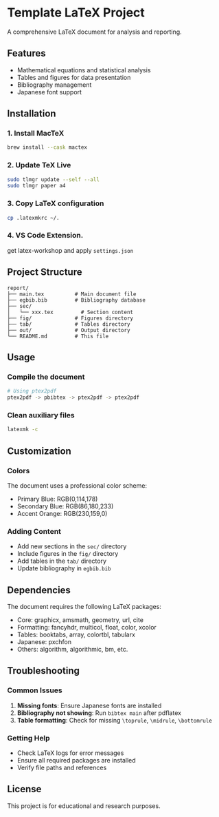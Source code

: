 # Template LaTeX Project

A comprehensive LaTeX document for analysis and reporting.

## Features

- Mathematical equations and statistical analysis
- Tables and figures for data presentation
- Bibliography management
- Japanese font support

## Installation

### 1. Install MacTeX
```bash
brew install --cask mactex
```

### 2. Update TeX Live
```bash
sudo tlmgr update --self --all
sudo tlmgr paper a4
```

### 3. Copy LaTeX configuration
```bash
cp .latexmkrc ~/.
```

### 4. VS Code Extension.
get latex-workshop and apply `settings.json`


## Project Structure

```
report/
├── main.tex          # Main document file
├── egbib.bib         # Bibliography database
├── sec/
│   └── xxx.tex         # Section content
├── fig/              # Figures directory
├── tab/              # Tables directory
├── out/              # Output directory
└── README.md         # This file
```

## Usage

### Compile the document
```bash
# Using ptex2pdf
ptex2pdf -> pbibtex -> ptex2pdf -> ptex2pdf
```

### Clean auxiliary files
```bash
latexmk -c
```

## Customization

### Colors
The document uses a professional color scheme:
- Primary Blue: RGB(0,114,178)
- Secondary Blue: RGB(86,180,233)
- Accent Orange: RGB(230,159,0)

### Adding Content
- Add new sections in the `sec/` directory
- Include figures in the `fig/` directory
- Add tables in the `tab/` directory
- Update bibliography in `egbib.bib`

## Dependencies

The document requires the following LaTeX packages:
- Core: graphicx, amsmath, geometry, url, cite
- Formatting: fancyhdr, multicol, float, color, xcolor
- Tables: booktabs, array, colortbl, tabularx
- Japanese: pxchfon
- Others: algorithm, algorithmic, bm, etc.

## Troubleshooting

### Common Issues
1. **Missing fonts**: Ensure Japanese fonts are installed
2. **Bibliography not showing**: Run `bibtex main` after pdflatex
3. **Table formatting**: Check for missing `\toprule`, `\midrule`, `\bottomrule`

### Getting Help
- Check LaTeX logs for error messages
- Ensure all required packages are installed
- Verify file paths and references

## License

This project is for educational and research purposes.
